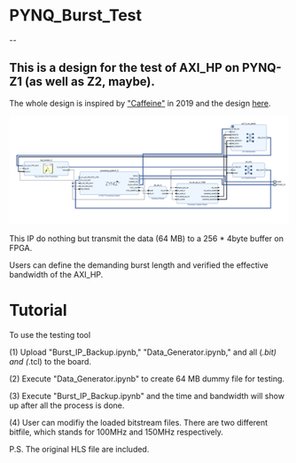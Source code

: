 # PYNQ_Burst_Test
--
## This is a design for the test of  AXI_HP on PYNQ-Z1 (as well as Z2, maybe).
The whole design is inspired by ["Caffeine"](https://ieeexplore.ieee.org/document/7827589) in 2019  and the design [here](https://github.com/dhm2013724/yolov2_xilinx_fpga).

![image1](https://github.com/ms0488638/PYNQ_Burst_Test/blob/master/bd.png)

This IP do nothing but transmit the data (64 MB) to a 256 * 4byte buffer on FPGA.

Users can define the demanding burst length and verified the effective bandwidth of the AXI_HP.

# Tutorial
To use the testing tool

(1) Upload "Burst_IP_Backup.ipynb," "Data_Generator.ipynb," and all (*.bit) and (*.tcl) to the board.

(2) Execute "Data_Generator.ipynb" to create 64 MB dummy file for testing.

(3) Execute "Burst_IP_Backup.ipynb" and the time and bandwidth will show up after all the process is done.

(4) User can modifiy the loaded bitstream files. There are two different bitfile, which stands for 100MHz and 150MHz respectively.

P.S. The original HLS file are included.
